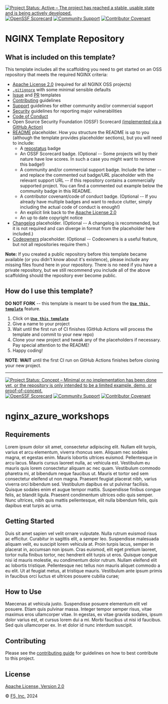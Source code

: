 [![Project Status: Active – The project has reached a stable, usable state and is being actively developed.](https://www.repostatus.org/badges/latest/active.svg)](https://www.repostatus.org/#active)
[![OpenSSF Scorecard](https://api.securityscorecards.dev/projects/github.com/nginxinc/template-repository/badge)](https://securityscorecards.dev/viewer/?uri=github.com/nginxinc/template-repository)
[![Community Support](https://badgen.net/badge/support/community/cyan?icon=awesome)](https://github.com/nginxinc/template-repository/blob/main/SUPPORT.md)
[![Contributor Covenant](https://img.shields.io/badge/Contributor%20Covenant-2.1-4baaaa.svg)](https://github.com/nginxinc/template-repository/main/CODE_OF_CONDUCT.md)

# NGINX Template Repository

## What is included on this template?

This template includes all the scaffolding you need to get started on an OSS repository that meets the required NGINX criteria:

- [Apache License 2.0](https://github.com/nginxinc/template-repository/blob/main/LICENSE) (required for all NGINX OSS projects)
- [`.gitignore`](https://github.com/nginxinc/template-repository/blob/main/.gitignore) with some minimal sensible defaults
- [Issue](https://github.com/nginxinc/template-repository/blob/main/.github/ISSUE_TEMPLATE) and [PR](https://github.com/nginxinc/template-repository/blob/main/pull_request_template.md) templates
- [Contributing](https://github.com/nginxinc/template-repository/blob/main/CONTRIBUTING.md) guidelines
- [Support](https://github.com/nginxinc/template-repository/blob/main/SUPPORT.md) guidelines for either community and/or commercial support
- [Security](https://github.com/nginxinc/template-repository/blob/main/SECURITY.md) guidelines for reporting major vulnerabilities
- [Code of Conduct](https://github.com/nginxinc/template-repository/blob/main/CODE_OF_CONDUCT.md)
- Open Source Security Foundation (OSSF) Scorecard [(implemented via a GitHub Action)](https://github.com/nginxinc/template-repository/blob/main/.github/workflows/ossf_scorecard.yml)
- [README](https://github.com/nginxinc/template-repository/blob/main/README.md) placeholder. How you structure the README is up to you (although the template provides placeholder sections), but you will need to include:
  - A [repostatus](https://www.repostatus.org/) badge
  - An OSSF Scorecard badge. (Optional -- Some projects will by their nature have low scores. In such a case you might want to remove this badge!)
  - A community and/or commercial support badge. Include the latter -- and replace the commented out badge/URL placeholder with the relevant support URL -- if this repository contains a commercially supported project. You can find a commented out example below the community badge in this README.
  - A contributor covenant/code of conduct badge. (Optional -- If you already have multiple badges and want to reduce clutter, simply including the actual code of conduct is enough!)
  - An explicit link back to the [Apache License 2.0](https://github.com/nginxinc/template-repository/blob/main/LICENSE)
  - An up to date copyright notice
- [Changelog](https://github.com/nginxinc/template-repository/blob/main/CHANGELOG.md) placeholder. (Optional -- A changelog is recommended, but it is not required and can diverge in format from the placeholder here included.)
- [Codeowners](https://github.com/nginxinc/template-repository/blob/main/.github/CODEOWNERS) placeholder. (Optional -- Codeowners is a useful feature, but not all repositories require them.)

**Note:** If you created a public repository before this template became available (or you didn't know about it's existence), please include any missing files found here in your repository. There is no need if you have a private repository, but we still recommend you include all of the above scaffolding should the repository ever become public.

## How do I use this template?

**DO NOT FORK** -- this template is meant to be used from the **[`Use this template`](https://github.com/nginxinc/template-repository/generate)** feature.

1. Click on **[`Use this template`](https://github.com/nginxinc/template-repository/generate)**
2. Give a name to your project
3. Wait until the first run of CI finishes (GitHub Actions will process the template and commit to your new repo)
4. Clone your new project and tweak any of the placeholders if necessary. Pay special attention to the README!
5. Happy coding!

**NOTE**: **WAIT** until the first CI run on GitHub Actions finishes before cloning your new project.

---

<!--  DELETE THE LINES ABOVE THIS AND WRITE YOUR PROJECT README BELOW -- PLACEHOLDER SECTIONS HAVE BEEN INCLUDED FOR YOUR CONVENIENCE -->

[![Project Status: Concept – Minimal or no implementation has been done yet, or the repository is only intended to be a limited example, demo, or proof-of-concept.](https://www.repostatus.org/badges/latest/concept.svg)](https://www.repostatus.org/#concept)
[![OpenSSF Scorecard](https://api.securityscorecards.dev/projects/github.com/nginxinc/nginx-azure-workshops/badge)](https://securityscorecards.dev/viewer/?uri=github.com/nginxinc/nginx-azure-workshops)
[![Community Support](https://badgen.net/badge/support/community/cyan?icon=awesome)](https://github.com/nginxinc/nginx-azure-workshops/blob/main/SUPPORT.md) <!-- [![Commercial Support](https://badgen.net/badge/support/commercial/cyan?icon=awesome)](<Insert URL>) -->
[![Contributor Covenant](https://img.shields.io/badge/Contributor%20Covenant-2.1-4baaaa.svg)](https://github.com/nginxinc/nginx-azure-workshops/main/CODE_OF_CONDUCT.md)

# nginx_azure_workshops

## Requirements

Lorem ipsum dolor sit amet, consectetur adipiscing elit. Nullam elit turpis, varius et arcu elementum, viverra rhoncus sem. Aliquam nec sodales magna, et egestas enim. Mauris lobortis ultrices euismod. Pellentesque in arcu lacus. Mauris cursus laoreet nulla, ac vehicula est. Vestibulum eu mauris quis lorem consectetur aliquam ac nec quam. Vestibulum commodo pharetra mi, at bibendum neque faucibus ut. Mauris et tortor sed sem consectetur eleifend ut non magna. Praesent feugiat placerat nibh, varius viverra orci bibendum sed. Vestibulum dapibus ex ut pulvinar facilisis. Quisque sodales enim et augue tempor mattis. Suspendisse finibus congue felis, ac blandit ligula. Praesent condimentum ultrices odio quis semper. Nunc ultrices, nibh quis mattis pellentesque, elit nulla bibendum felis, quis dapibus erat turpis ac urna.

## Getting Started

Duis sit amet sapien vel velit ornare vulputate. Nulla rutrum euismod risus ac efficitur. Curabitur in sagittis elit, a semper leo. Suspendisse malesuada aliquam velit, eu suscipit lorem vehicula at. Proin turpis lacus, semper in placerat in, accumsan non ipsum. Cras euismod, elit eget pretium laoreet, tortor nulla finibus tortor, nec hendrerit elit turpis ut eros. Quisque congue nisi id mauris molestie, eu condimentum dolor rutrum. Nullam eleifend elit ac lobortis tristique. Pellentesque nec tellus non mauris aliquet commodo a eu elit. Ut at feugiat metus, at tristique mauris. Vestibulum ante ipsum primis in faucibus orci luctus et ultrices posuere cubilia curae;

## How to Use

Maecenas at vehicula justo. Suspendisse posuere elementum elit vel posuere. Etiam quis pulvinar massa. Integer tempor semper risus, vitae maximus eros ullamcorper vitae. In egestas, ex vitae gravida sodales, ipsum dolor varius est, et cursus lorem dui a mi. Morbi faucibus ut nisi id faucibus. Sed quis ullamcorper ex. In et dolor id nunc interdum suscipit.

## Contributing

Please see the [contributing guide](https://github.com/nginxinc/nginx-azure-workshops/blob/main/CONTRIBUTING.md) for guidelines on how to best contribute to this project.

## License

[Apache License, Version 2.0](https://github.com/nginxinc/nginx-azure-workshops/blob/main/LICENSE)

&copy; [F5, Inc.](https://www.f5.com/) 2024
